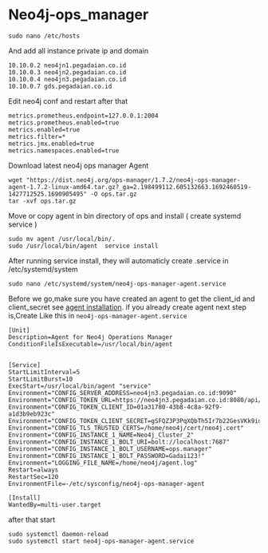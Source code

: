 # Neo4j-ops_manager
```
sudo nano /etc/hosts
```
And add all instance private ip and domain
```
10.10.0.2 neo4jn1.pegadaian.co.id
10.10.0.3 neo4jn2.pegadaian.co.id
10.10.0.4 neo4jn3.pegadaian.co.id
10.10.0.7 gds.pegadaian.co.id
```
Edit neo4j conf and restart after that
```
metrics.prometheus.endpoint=127.0.0.1:2004
metrics.prometheus.enabled=true
metrics.enabled=true
metrics.filter=*
metrics.jmx.enabled=true
metrics.namespaces.enabled=true
```
Download latest neo4j ops manager Agent 
```
wget "https://dist.neo4j.org/ops-manager/1.7.2/neo4j-ops-manager-agent-1.7.2-linux-amd64.tar.gz?_ga=2.198499112.605132663.1692460519-1427712525.1690905495" -O ops.tar.gz
tar -xvf ops.tar.gz
```
Move or copy agent in bin directory of ops and install ( create systemd service )
```
sudo mv agent /usr/local/bin/.
sudo /usr/local/bin/agent  service install
```
After running service install, they will automaticly create .service in /etc/systemd/system
```
sudo nano /etc/systemd/system/neo4j-ops-manager-agent.service
```
Before we go,make sure you have created an agent to get the client_id and client_secret 
see [agent installation](https://neo4j.com/docs/ops-manager/current/addition/agent-installation/).
if you already create agent next step is,Create Like this in `neo4j-ops-manager-agent.service`
```
[Unit]
Description=Agent for Neo4j Operations Manager
ConditionFileIsExecutable=/usr/local/bin/agent


[Service]
StartLimitInterval=5
StartLimitBurst=10
ExecStart=/usr/local/bin/agent "service"
Environment="CONFIG_SERVER_ADDRESS=neo4jn3.pegadaian.co.id:9090"
Environment="CONFIG_TOKEN_URL=https://neo4jn3.pegadaian.co.id:8080/api/login/agent"
Environment="CONFIG_TOKEN_CLIENT_ID=01a31780-43b8-4c8a-92f9-a1d3b9eb923c"
Environment="CONFIG_TOKEN_CLIENT_SECRET=gSFQZ3P3PqXQbTh5Ir7b22GesVKk9idhTvuFtLM3LimUoeMRtv9Rh30ru9hmMLid"
Environment="CONFIG_TLS_TRUSTED_CERTS=/home/neo4j/cert/neo4j.cert"
Environment="CONFIG_INSTANCE_1_NAME=Neo4j_Cluster_2"
Environment="CONFIG_INSTANCE_1_BOLT_URI=bolt://localhost:7687"
Environment="CONFIG_INSTANCE_1_BOLT_USERNAME=ops.manager"
Environment="CONFIG_INSTANCE_1_BOLT_PASSWORD=Gadai123!"
Environment="LOGGING_FILE_NAME=/home/neo4j/agent.log"
Restart=always
RestartSec=120
EnvironmentFile=-/etc/sysconfig/neo4j-ops-manager-agent

[Install]
WantedBy=multi-user.target
```
after that start
```
sudo systemctl daemon-reload
sudo systemctl start neo4j-ops-manager-agent.service
```

